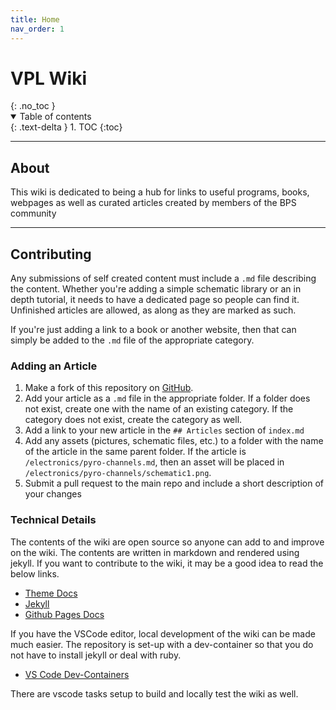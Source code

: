 ```yaml
---
title: Home
nav_order: 1
---
```


<h1>VPL Wiki</h1>{: .no_toc }
<details open markdown="block">
  <summary>
    Table of contents
  </summary>
  {: .text-delta }
1. TOC
{:toc}
</details>

---

## About

This wiki is dedicated to being a hub for links to useful programs, books,
webpages as well as curated articles created by members of the BPS community

---

## Contributing

Any submissions of self created content must include a `.md` file describing the
content. Whether you're adding a simple schematic library or an in depth tutorial,
it needs to have a dedicated page so people can find it. Unfinished articles are
allowed, as along as they are marked as such.

If you're just adding a link to a book or another website, then that can simply
be added to the `.md` file of the appropriate category.

### Adding an Article

1. Make a fork of this repository on [GitHub].
2. Add your article as a `.md` file in the appropriate folder. If a folder does
   not exist, create one with the name of an existing category. If the category
   does not exist, create the category as well.
3. Add a link to your new article in the `## Articles` section of `index.md`
4. Add any assets (pictures, schematic files, etc.) to a folder with the name
   of the article in the same parent folder. If the article is
   `/electronics/pyro-channels.md`, then an asset will be placed in
   `/electronics/pyro-channels/schematic1.png`.
5. Submit a pull request to the main repo and include a short description of
   your changes

[github]: https://github.com/BPS-space/bps-space.github.io

### Technical Details

The contents of the wiki are open source so anyone can add to and improve on the
wiki. The contents are written in markdown and rendered using jekyll. If you want
to contribute to the wiki, it may be a good idea to read the below links.

- [Theme Docs](https://pmarsceill.github.io/just-the-docs/)
- [Jekyll](https://jekyllrb.com/docs/)
- [Github Pages Docs](https://help.github.com/en/github/working-with-github-pages)

If you have the VSCode editor, local development of the wiki can be made much easier.
The repository is set-up with a dev-container so that you do not have to install
jekyll or deal with ruby.

- [VS Code Dev-Containers](https://code.visualstudio.com/docs/remote/containers)

There are vscode tasks setup to build and locally test the wiki as well.
